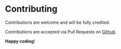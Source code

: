 # Contributing

Contributions are welcome and will be fully credited.

Contributions are accepted via Pull Requests on [Github](https://github.com/kwaadpepper/enum).

**Happy coding**!
